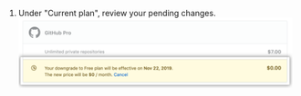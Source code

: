 1. Under "Current plan", review your pending changes. ![Sección de suscripciones de la configuración de facturación listando cualquier cambio pendiente de suscripción](/assets/images/help/billing/review-pending-subscription-changes.png)
